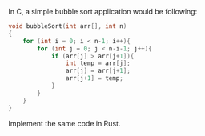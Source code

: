 In C, a simple bubble sort application would be following:

```c
void bubbleSort(int arr[], int n)
{
	for (int i = 0; i < n-1; i++){
		for (int j = 0; j < n-i-1; j++){
			if (arr[j] > arr[j+1]){
				int temp = arr[j];
				arr[j] = arr[j+1];
				arr[j+1] = temp;
			}
		}
	}
}
```

Implement the same code in Rust.